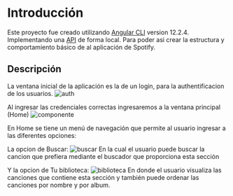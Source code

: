 # Introducción

Este proyecto fue creado utilizando [Angular CLI](https://github.com/angular/angular-cli) version 12.2.4.
Implementando una [API](https://github.com/leifermendez/node-api-tracks.git
) de forma local. Para poder asi crear la estructura y comportamiento básico de al aplicación de Spotify.

## Descripción

La ventana inicial de la aplicación es la de un login, para la authentificacion de los usuarios.
![auth](https://user-images.githubusercontent.com/74396682/141653986-99686ffd-ed3e-4cd8-9f8d-1249fa213f55.PNG)


Al ingresar las credenciales correctas ingresaremos a la ventana principal (Home)
![componente](https://user-images.githubusercontent.com/74396682/141655023-eddb93dd-977b-4958-9bfc-90a84ce0e978.PNG)


En Home se tiene un menú de navegación que permite al usuario ingresar a las diferentes opciones:


La opcion de Buscar:
![buscar](https://user-images.githubusercontent.com/74396682/141655010-e5570a98-3af6-44ba-829b-064687c95783.PNG)
En la cual el usuario  puede buscar la cancion que prefiera mediante el buscador que proporciona esta sección


Y la opcion de Tu biblioteca:
![biblioteca](https://user-images.githubusercontent.com/74396682/141655027-49fe793c-2637-4d18-8e47-3056ba9ac760.PNG)
En donde el usuario visualiza las canciones que contiene esta sección y también puede ordenar las canciones por nombre y por album.

